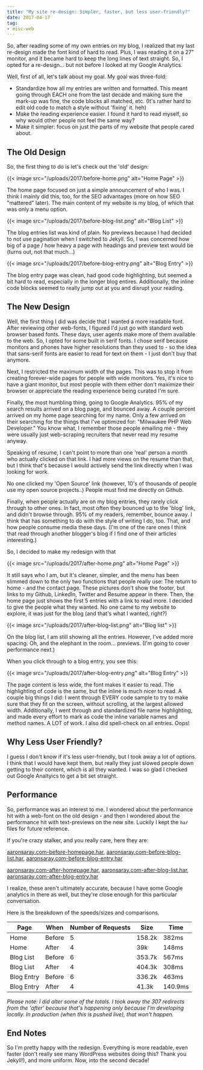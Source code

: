 ```yaml
---
title: "My site re-design: Simpler, faster, but less user-friendly?"
date: 2017-04-17
tag:
- misc-web
---
```

So, after reading some of my own entries on my blog, I realized that my last re-design made the font kind of hard to read.  Plus, I was reading it on a 27" monitor, and it became hard to keep the long lines of text straight.  So, I opted for a re-design... but not before I looked at my Google Analytics.

<!--more-->

Well, first of all, let's talk about my goal.  My goal was three-fold:

- Standardize how all my entries are written and formatted.  This meant going through EACH one from the last decade and making sure the mark-up was fine, the code blocks all matched, etc.  (It's rather hard to edit old code to match a style without 'fixing' it. heh)
- Make the reading experience easier.  I found it hard to read myself, so why would other people not feel the same way?
- Make it simpler: focus on just the parts of my website that people cared about.

## The Old Design

So, the first thing to do is let's check out the 'old' design:

{{< image src="/uploads/2017/before-home.png" alt="Home Page" >}}

The home page focused on just a simple announcement of who I was.  I think I mainly did this, too, for the SEO advantages (more on how SEO "mattered" later).  The main content of my website is my blog, of which that was only a menu option.

{{< image src="/uploads/2017/before-blog-list.png" alt="Blog List" >}}

The blog entries list was kind of plain. No previews because I had decided to not use pagination when I switched to Jekyll.  So, I was concerned how big of a page / how heavy a page with headings and preview text would be (turns out, not that much...)

{{< image src="/uploads/2017/before-blog-entry.png" alt="Blog Entry" >}}

The blog entry page was clean, had good code highlighting, but seemed a bit hard to read, especially in the longer blog entires.  Additionally, the inline code blocks seemed to really jump out at you and disrupt your reading.

## The New Design

Well, the first thing I did was decide that I wanted a more readable font.  After reviewing other web-fonts, I figured I'd just go with standard web browser based fonts.  These days, user agents make more of them available to the web.  So, I opted for some built in serif fonts.  I chose serif because monitors and phones have higher resolutions than they used to - so the idea that sans-serif fonts are easier to read for text on them - I just don't buy that anymore.

Next, I restricted the maximum width of the pages.  This was to stop it from creating forever-wide pages for people with wide monitors.  Yes, it's nice to have a giant monitor, but most people with them either don't maximize their browser or appreciate the reading experience being curated I'm sure.

Finally, the most humbling thing, going to Google Analytics.  95% of my search results arrived on a blog page, and bounced away.  A couple percent arrived on my home page searching for my name.  Only a few arrived on their searching for the things that I've optimized for: "Milwaukee PHP Web Developer."  You know what, I remember those people emailing me - they were usually just web-scraping recruiters that never read my resume anyway.

Speaking of resume, I can't point to more than one 'real' person a month who actually clicked on that link.  I had more views on the resume than that, but I think that's because I would actively send the link directly when I was looking for work.

No one clicked my 'Open Source' link (however, 10's of thousands of people use my open source projects..) People must find me directly on Github.  

Finally, when people actually are on my blog entries, they rarely click through to other ones.  In fact, most often they bounced up to the 'blog' link, and didn't browse through.  95% of my readers, remember, bounce away.  I think that has something to do with the style of writing I do, too.  That, and how people consume media these days.  (I'm one of the rare ones I think that read through another blogger's blog if I find one of their articles interesting.)

So, I decided to make my redesign with that 

{{< image src="/uploads/2017/after-home.png" alt="Home Page" >}}

It still says who I am, but it's cleaner, simpler, and the menu has been slimmed down to the only two functions that people really use: The return to home - and the contact page.  These pictures don't show the footer, but links to my Github, LinkedIn, Twitter and Resume appear in there.  Then, the home page just shows the first 5 entries with a link to read more.  I decided to give the people what they wanted.  No one came to my website to explore, it was just for the blog (and that's what I wanted, right?)

{{< image src="/uploads/2017/after-blog-list.png" alt="Blog list" >}}

On the blog list, I am still showing all the entries.  However, I've added more spacing.  Oh, and the elephant in the room... previews.  (I'm going to cover performance next.)

When you click through to a blog entry, you see this:

{{< image src="/uploads/2017/after-blog-entry.png" alt="Blog Entry" >}}

The page content is less wide, the font makes it easier to read.  The highlighting of code is the same, but the inline is much nicer to read.  A couple big things I did: I went through EVERY code sample to try to make sure that they fit on the screen, without scrolling, at the largest allowed width.  Additionally, I went through and standardized file name highlighting, and made every effort to mark as code the inline variable names and method names.  A LOT of work.  I also did spell-check on all entries.  Oops!

## Why Less User Friendly?

I guess I don't know if it's less user-friendly, but I took away a lot of options.  I think that I would have kept them, but really they just slowed people down getting to their content, which is all they wanted.  I was so glad I checked out Google Analtyics to get a bit set straight.

## Performance

So, performance was an interest to me.  I wondered about the performance hit with a web-font on the old design - and then I wondered about the performance hit with text-previews on the new site.  Luckily I kept the `har` files for future reference.

If you're crazy stalker, and you really care, here they are:

[aaronsaray.com-before-homepage.har](/uploads/2017/aaronsaray.com-before-homepage.har), [aaronsaray.com-before-blog-list.har](/uploads/2017/aaronsaray.com-before-blog-list.har), [aaronsaray.com-before-blog-entry.har](/uploads/2017/aaronsaray.com-before-blog-entry.har) 

[aaronsaray.com-after-homepage.har](/uploads/2017/aaronsaray.com-after-homepage.har), [aaronsaray.com-after-blog-list.har](/uploads/2017/aaronsaray.com-after-blog-list.har), [aaronsaray.com-after-blog-entry.har](/uploads/2017/aaronsaray.com-after-blog-entry.har) 

I realize, these aren't ultimately accurate, because I have some Google analytics in there as well, but they're close enough for this particular conversation.

Here is the breakdown of the speeds/sizes and comparisons.

| Page       | When   | Number of Requests | Size   | Time  |
| ---------- | ------ | ------------------ | ------ | ----- |
| Home       | Before | 5                  | 158.2k | 382ms |
| Home       | After  | 4                  | 39k    | 148ms |
| Blog List  | Before | 6                  | 353.7k | 567ms |
| Blog List  | After  | 4                  | 404.3k | 308ms |
| Blog Entry | Before | 6                  | 336.2k | 463ms |
| Blog Entry | After | 4 | 41.3k | 140.9ms |

_Please note: I did alter some of the totals. I took away the 307 redirects from the 'after' because that's happening only because I'm developing locally.  In production (when this is pushed live), that won't happen._

## End Notes

So I'm pretty happy with the redesign.  Everything is more readable, even faster (don't really see many WordPress websites doing this? Thank you Jekyll!), and more uniform.  Now, into the second decade!
